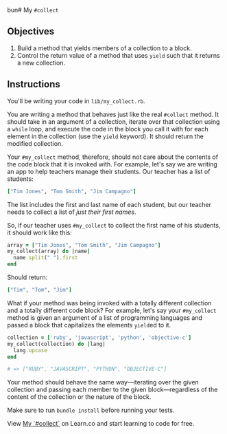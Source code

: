 bun# My `#collect`

## Objectives

1. Build a method that yields members of a collection to a block. 
2. Control the return value of a method that uses `yield` such that it returns a new collection. 

## Instructions

You'll be writing your code in `lib/my_collect.rb`. 

You are writing a method that behaves just like the real `#collect` method. It should take in an argument of a collection, iterate over that collection using a `while` loop, and execute the code in the block you call it with for each element in the collection (use the `yield` keyword). It should return the modified collection. 

Your `#my_collect` method, therefore, should not care about the contents of the code block that it is invoked with. For example, let's say we are writing an app to help teachers manage their students. Our teacher has a list of students:

```ruby
["Tim Jones", "Tom Smith", "Jim Campagno"]
```

The list includes the first and last name of each student, but our teacher needs to collect a list of *just their first names*. 

So, if our teacher uses `#my_collect` to collect the first name of his students, it should work like this: 

```ruby
array = ["Tim Jones", "Tom Smith", "Jim Campagno"]
my_collect(array) do |name|
  name.split(" ").first
end
```

Should return: 

```ruby
["Tim", "Tom", "Jim"]
```

What if your method was being invoked with a totally different collection and a totally different code block? For example, let's say your `#my_collect` method is given an argument of a list of programming languages and passed a block that capitalizes the elements `yield`ed to it. 

```ruby
collection = ['ruby', 'javascript', 'python', 'objective-c']
my_collect(collection) do |lang|
  lang.upcase
end

# => ["RUBY", "JAVASCRIPT", "PYTHON", "OBJECTIVE-C"]
```

Your method should behave the same way––iterating over the given collection and passing each member to the given block––regardless of the content of the collection or the nature of the block.


Make sure to run `bundle install` before running your tests.

<p data-visibility='hidden'>View <a href='https://learn.co/lessons/my-collect' title='My #collect'>My `#collect`</a> on Learn.co and start learning to code for free.</p>
